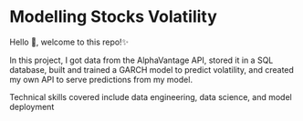 # Modelling Stocks Volatility 

Hello 👋, welcome to this repo!✨ 

In this project, I got data from the AlphaVantage API, stored it in a SQL database, built and trained a GARCH model to predict volatility, and created my own API to serve predictions from my model.  



Technical skills covered include data engineering, data science, and model deployment
